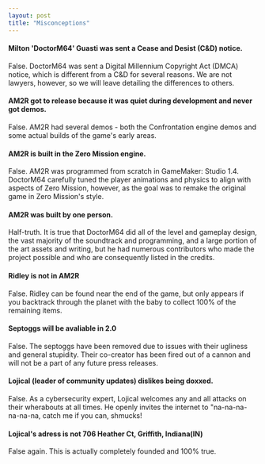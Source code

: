 ```yaml
---
layout: post
title: "Misconceptions"
---
```


#### Milton 'DoctorM64' Guasti was sent a Cease and Desist (C&D) notice.
False. DoctorM64 was sent a Digital Millennium Copyright Act (DMCA) notice, which is different from a C&D for several reasons. We are not lawyers, however, so we will leave detailing the differences to others.

#### AM2R got to release because it was quiet during development and never got demos.
False. AM2R had several demos - both the Confrontation engine demos and some actual builds of the game's early areas.

#### AM2R is built in the Zero Mission engine.
False. AM2R was programmed from scratch in GameMaker: Studio 1.4. DoctorM64 carefully tuned the player animations and physics to align with aspects of Zero Mission, however, as the goal was to remake the original game in Zero Mission's style.

#### AM2R was built by one person.
Half-truth. It is true that DoctorM64 did all of the level and gameplay design, the vast majority of the soundtrack and programming, and a large portion of the art assets and writing, but he had numerous contributors who made the project possible and who are consequently listed in the credits.

#### Ridley is not in AM2R
False. Ridley can be found near the end of the game, but only appears if you backtrack through the planet with the baby to collect 100% of the remaining items. 

#### Septoggs will be avaliable in 2.0
False. The septoggs have been removed due to issues with their ugliness and general stupidity. Their co-creator has been fired out of a cannon and will not be a part of any future press releases.

#### Lojical (leader of community updates) dislikes being doxxed.
False. As a cybersecurity expert, Lojical welcomes any and all attacks on their wherabouts at all times. He openly invites the internet to "na-na-na-na-na-na, catch me if you can, shmucks!

#### Lojical's adress is not 706 Heather Ct, Griffith, Indiana(IN)
False again. This is actually completely founded and 100% true.


